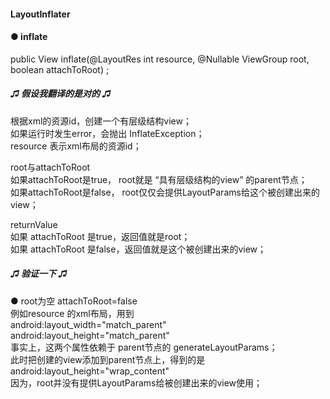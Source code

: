 #### LayoutInflater  

#### ● inflate   
public View inflate(@LayoutRes int resource, @Nullable ViewGroup root, boolean attachToRoot) ;  

##### ♫ 假设我翻译的是对的 ♫  
根据xml的资源id，创建一个有层级结构view；  
如果运行时发生error，会抛出 InflateException；  
resource 表示xml布局的资源id；  

root与attachToRoot    
如果attachToRoot是true， root就是 “具有层级结构的view” 的parent节点；  
如果attachToRoot是false， root仅仅会提供LayoutParams给这个被创建出来的view；  

returnValue  
如果 attachToRoot 是true，返回值就是root；  
如果 attachToRoot 是false，返回值就是这个被创建出来的view；  

##### ♫ 验证一下 ♫  
● root为空 attachToRoot=false  
例如resource 的xml布局，用到  
android:layout_width="match_parent"  
android:layout_height="match_parent"  
事实上，这两个属性依赖于 parent节点的 generateLayoutParams；  
此时把创建的view添加到parent节点上，得到的是  
android:layout_height="wrap_content"  
因为，root并没有提供LayoutParams给被创建出来的view使用；  

